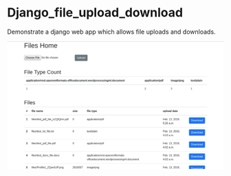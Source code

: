 # Django_file_upload_download

<p>Demonstrate a django web app which allows file uploads and downloads.</p>

<img src="img/file_upload_download_home.png" alt="file_upload_download_home">